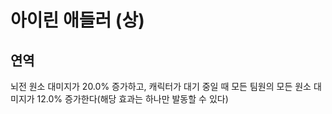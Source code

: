 # 아이린 애들러 (상)

## 연역

뇌전 원소 대미지가 20.0% 증가하고, 캐릭터가 대기 중일 때 모든 팀원의 모든 원소 대미지가 12.0% 증가한다(해당 효과는 하나만 발동할 수 있다)
